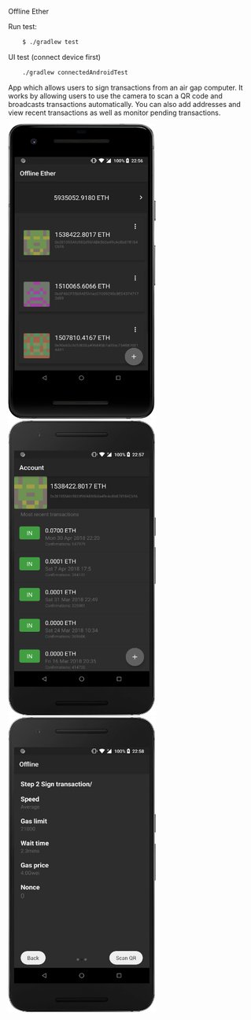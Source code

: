 Offline Ether

Run test:
```bash
    $ ./gradlew test
```

UI test (connect device first)
```bash
    ./gradlew connectedAndroidTest
```


App which allows users to sign transactions from an air gap computer. It works by allowing users to use the camera to scan a QR code and broadcasts transactions automatically. You can also add addresses and view recent transactions as well as monitor pending transactions.

<img src="https://github.com/SundeepK/offline-ether/blob/master/screenshots/device-2018-05-26-225653-small.png" width="300" height="600">
<img src="https://github.com/SundeepK/offline-ether/blob/master/screenshots/device-2018-05-26-225732-small.png" width="300" height="600">
<img src="https://github.com/SundeepK/offline-ether/blob/master/screenshots/device-2018-05-26-225815-small.png" width="300" height="600">



